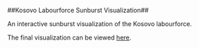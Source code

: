 ##Kosovo Labourforce Sunburst Visualization##

An interactive sunburst visualization of the Kosovo labourforce. 

The final visualization can be viewed [here](http://opendatakosovo.github.io/labour-market-sunburst/). 
